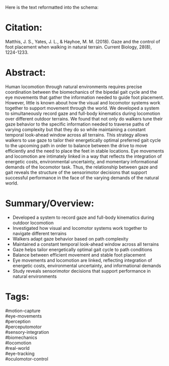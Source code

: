  Here is the text reformatted into the schema:

# Citation:  

Matthis, J. S., Yates, J. L., & Hayhoe, M. M. (2018). Gaze and the control of foot placement when walking in natural terrain. Current Biology, 28(8), 1224-1233.  

# Abstract:   

Human locomotion through natural environments requires precise coordination between the biomechanics of the bipedal gait cycle and the eye movements that gather the information needed to guide foot placement. However, little is known about how the visual and locomotor systems work together to support movement through the world. We developed a system to simultaneously record gaze and full-body kinematics during locomotion over different outdoor terrains. We found that not only do walkers tune their gaze behavior to the specific information needed to traverse paths of varying complexity but that they do so while maintaining a constant temporal look-ahead window across all terrains. This strategy allows walkers to use gaze to tailor their energetically optimal preferred gait cycle to the upcoming path in order to balance between the drive to move efficiently and the need to place the feet in stable locations. Eye movements and locomotion are intimately linked in a way that reflects the integration of energetic costs, environmental uncertainty, and momentary informational demands of the locomotor task. Thus, the relationship between gaze and gait reveals the structure of the sensorimotor decisions that support successful performance in the face of the varying demands of the natural world.  

# Summary/Overview:

- Developed a system to record gaze and full-body kinematics during outdoor locomotion  
- Investigated how visual and locomotor systems work together to navigate different terrains  
- Walkers adapt gaze behavior based on path complexity  
- Maintained a constant temporal look-ahead window across all terrains  
- Gaze helps tailor energetically optimal gait cycle to path conditions  
- Balance between efficient movement and stable foot placement  
- Eye movements and locomotion are linked, reflecting integration of energetic costs, environmental uncertainty, and informational demands  
- Study reveals sensorimotor decisions that support performance in natural environments  

# Tags:  

#motion-capture  
#eye-movements  
#perception  
#perceputomotor  
#sensory-integration  
#biomechanics  
#locomotion  
#real-world  
#eye-tracking  
#oculomotor-control